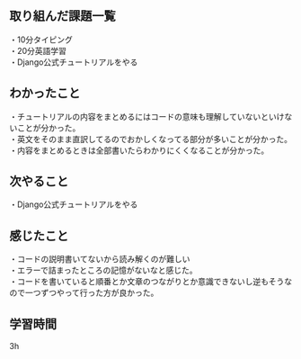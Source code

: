 ## 取り組んだ課題一覧
・10分タイピング
<br>・20分英語学習
<br>・Django公式チュートリアルをやる
## わかったこと
・チュートリアルの内容をまとめるにはコードの意味も理解していないといけないことが分かった。
<br>・英文をそのまま直訳してるのでおかしくなってる部分が多いことが分かった。
<br>・内容をまとめるときは全部書いたらわかりにくくなることが分かった。
## 次やること
・Django公式チュートリアルをやる

## 感じたこと
・コードの説明書いてないから読み解くのが難しい
<br>・エラーで詰まったところの記憶がないなと感じた。
<br>・コードを書いていると順番とか文章のつながりとか意識できないし逆もそうなので一つずつやって行った方が良かった。
## 学習時間
3h
